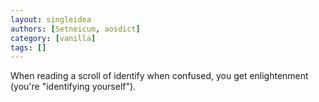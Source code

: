 ```yaml
---
layout: singleidea
authors: [Setneicum, aosdict]
category: [vanilla]
tags: []
---
```

When reading a scroll of identify when confused, you get enlightenment (you're "identifying yourself").
